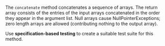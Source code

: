The `concatenate` method concatenates a sequence of arrays. The return array consists of the entries of the input arrays concatenated in the order they appear in the argument list. Null arrays cause NullPointerExceptions; zero length arrays are allowed (contributing nothing to the output array).

Use **specification-based testing** to create a suitable test suite for this method.
